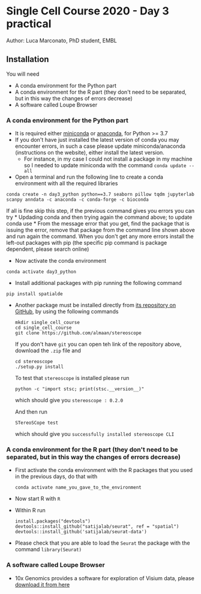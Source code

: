 # Single Cell Course 2020 - Day 3 practical
Author: Luca Marconato, PhD student, EMBL

## Installation
You will need
* A conda environment for the Python part
* A conda environment for the R part (they don't need to be separated, but in this way the changes of errors decrease)
* A software called Loupe Browser

### A conda environment for the Python part
* It is required either [miniconda](https://docs.conda.io/projects/conda/en/latest/user-guide/install/) or [anaconda](https://docs.anaconda.com/anaconda/install/), for Python >= 3.7
* If you don't have just installed the latest version of conda you may encounter errors, in such a case please update miniconda/anaconda (instructions on the website), either install the latest version.
    * For instance, in my case I could not install a package in my machine so I needed to update miniconda with the command `conda update --all`
* Open a terminal and run the following line to create a conda environment with all the required libraries

`conda create -n day3_python python==3.7 seaborn pillow tqdm jupyterlab scanpy anndata -c anaconda -c conda-forge -c bioconda`

If all is fine skip this step, if the previous command gives you errors you can try
    * Updading conda and then trying again the command above; to update conda use 
    * From the message error that you get, find the package that is issuing the error, remove that package from the command line shown above and run again the command. When you don't get any more errors install the left-out packages with pip (the specific pip command is package dependent, please search online)
* Now activate the conda environment

`conda activate day3_python`

* Install additional packages with pip running the following command

`pip install spatialde`

* Another package must be installed directly from [its repository on GitHub](https://github.com/almaan/stereoscope), by using the following commands
    ```
    mkdir single_cell_course
    cd single_cell_course
    git clone https://github.com/almaan/stereoscope 
    ```
    
    If you don't have `git` you can open teh link of the repository above, download the `.zip` file and 
    ```
    cd stereoscope
    ./setup.py install
    ```
    
    To test that `stereoscope` is installed please run
    ```
    python -c "import stsc; print(stsc.__version__)"
    ```
    
    which should give you `stereoscope : 0.2.0`

    And then run
    ```
    STereoSCope test
    ```
    
    which should give you `successfully installed stereoscope CLI`

### A conda environment for the R part (they don't need to be separated, but in this way the changes of errors decrease)
* First activate the conda environment with the R packages that you used in the previous days, do that with

    `conda activate name_you_gave_to_the_environment`

* Now start R with `R`
* Within R run
    ```
    install.packages("devtools")
    devtools::install_github("satijalab/seurat", ref = "spatial")
    devtools::install_github('satijalab/seurat-data')
    ```
    
* Please check that you are able to load the `Seurat` the package with the command `library(Seurat)`

### A software called Loupe Browser
* 10x Genomics provides a software for exploration of Visium data, please [download it from here](https://support.10xgenomics.com/single-cell-gene-expression/software/visualization/latest/what-is-loupe-cell-browser)

